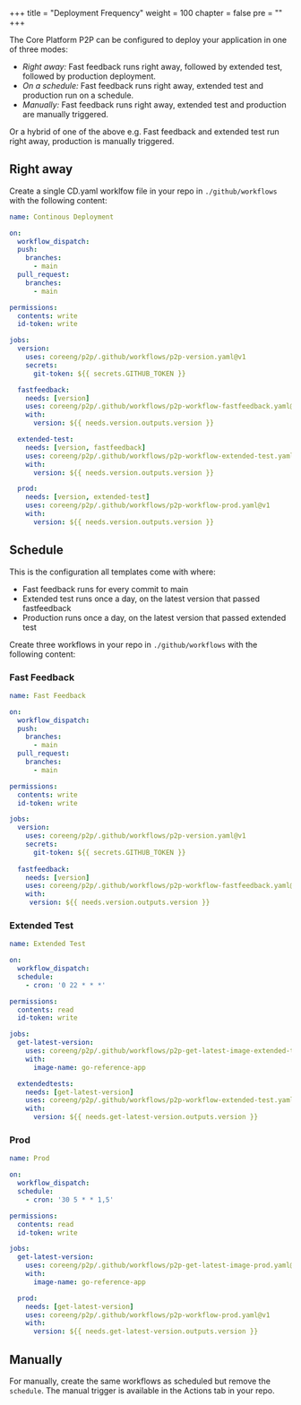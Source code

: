 +++
title = "Deployment Frequency"
weight = 100
chapter = false
pre = ""
+++

The Core Platform P2P can be configured to deploy your application in one of three modes:

* *Right away:* Fast feedback runs right away, followed by extended test, followed by production deployment. 
* *On a schedule:* Fast feedback runs right away, extended test and production run on a schedule.
* *Manually:* Fast feedback runs right away, extended test and production are manually triggered.

Or a hybrid of one of the above e.g. Fast feedback and extended test run right away, production is manually triggered.

## Right away

Create a single CD.yaml worklfow file in your repo in `./github/workflows` with the following content:

```yaml
name: Continous Deployment

on:
  workflow_dispatch:
  push:
    branches:
      - main
  pull_request:
    branches:
      - main

permissions:
  contents: write
  id-token: write

jobs:
  version:
    uses: coreeng/p2p/.github/workflows/p2p-version.yaml@v1
    secrets:
      git-token: ${{ secrets.GITHUB_TOKEN }} 

  fastfeedback:
    needs: [version]
    uses: coreeng/p2p/.github/workflows/p2p-workflow-fastfeedback.yaml@v1
    with:
      version: ${{ needs.version.outputs.version }}

  extended-test:
    needs: [version, fastfeedback]
    uses: coreeng/p2p/.github/workflows/p2p-workflow-extended-test.yaml@v1
    with:
      version: ${{ needs.version.outputs.version }}

  prod:
    needs: [version, extended-test]
    uses: coreeng/p2p/.github/workflows/p2p-workflow-prod.yaml@v1
    with:
      version: ${{ needs.version.outputs.version }}
```


## Schedule

This is the configuration all templates come with where:
* Fast feedback runs for every commit to main
* Extended test runs once a day, on the latest version that passed fastfeedback
* Production runs once a day, on the latest version that passed extended test

Create three workflows in your repo in `./github/workflows` with the following content:

### Fast Feedback

```yaml
name: Fast Feedback

on:
  workflow_dispatch:
  push:
    branches:
      - main
  pull_request:
    branches:
      - main

permissions:
  contents: write
  id-token: write

jobs:
  version:
    uses: coreeng/p2p/.github/workflows/p2p-version.yaml@v1
    secrets:
      git-token: ${{ secrets.GITHUB_TOKEN }}
    
  fastfeedback:
    needs: [version]
    uses: coreeng/p2p/.github/workflows/p2p-workflow-fastfeedback.yaml@v1
    with:
     version: ${{ needs.version.outputs.version }}
```

### Extended Test

```yaml
name: Extended Test

on:
  workflow_dispatch:
  schedule:
    - cron: '0 22 * * *'

permissions:
  contents: read
  id-token: write

jobs:
  get-latest-version:
    uses: coreeng/p2p/.github/workflows/p2p-get-latest-image-extended-test.yaml@v1
    with:
      image-name: go-reference-app

  extendedtests:
    needs: [get-latest-version]
    uses: coreeng/p2p/.github/workflows/p2p-workflow-extended-test.yaml@v1
    with:
      version: ${{ needs.get-latest-version.outputs.version }}
```

### Prod 

```yaml
name: Prod

on:
  workflow_dispatch:
  schedule:
    - cron: '30 5 * * 1,5'

permissions:
  contents: read
  id-token: write

jobs:
  get-latest-version:
    uses: coreeng/p2p/.github/workflows/p2p-get-latest-image-prod.yaml@v1
    with:
      image-name: go-reference-app

  prod:
    needs: [get-latest-version]
    uses: coreeng/p2p/.github/workflows/p2p-workflow-prod.yaml@v1
    with:
      version: ${{ needs.get-latest-version.outputs.version }}
```


## Manually

For manually, create the same workflows as scheduled but remove the `schedule`. The manual trigger is available in the Actions tab in your repo.